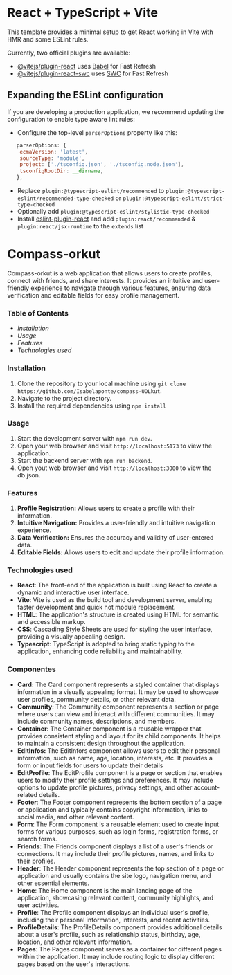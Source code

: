 # React + TypeScript + Vite

This template provides a minimal setup to get React working in Vite with HMR and some ESLint rules.

Currently, two official plugins are available:

- [@vitejs/plugin-react](https://github.com/vitejs/vite-plugin-react/blob/main/packages/plugin-react/README.md) uses [Babel](https://babeljs.io/) for Fast Refresh
- [@vitejs/plugin-react-swc](https://github.com/vitejs/vite-plugin-react-swc) uses [SWC](https://swc.rs/) for Fast Refresh

## Expanding the ESLint configuration

If you are developing a production application, we recommend updating the configuration to enable type aware lint rules:

- Configure the top-level `parserOptions` property like this:

```js
   parserOptions: {
    ecmaVersion: 'latest',
    sourceType: 'module',
    project: ['./tsconfig.json', './tsconfig.node.json'],
    tsconfigRootDir: __dirname,
   },
```

- Replace `plugin:@typescript-eslint/recommended` to `plugin:@typescript-eslint/recommended-type-checked` or `plugin:@typescript-eslint/strict-type-checked`
- Optionally add `plugin:@typescript-eslint/stylistic-type-checked`
- Install [eslint-plugin-react](https://github.com/jsx-eslint/eslint-plugin-react) and add `plugin:react/recommended` & `plugin:react/jsx-runtime` to the `extends` list


# Compass-orkut

Compass-orkut is a web application that allows users to create profiles, connect with friends, and share interests. It provides an intuitive and user-friendly experience to navigate through various features, ensuring data verification and editable fields for easy profile management.



### Table of Contents

- *Installation*
- *Usage*
- *Features*
- *Technologies used*



### Installation

1. Clone the repository to your local machine using `git clone https://github.com/Isabelaponte/compass-UOLkut`.
2. Navigate to the project directory.
3. Install the required dependencies using `npm install`


### Usage
 
1. Start the development server with `npm run dev`.
2. Open your web browser and visit `http://localhost:5173` to view the application.
3. Start the backend server with `npm run backend`.
4. Open yout web browser and visit `http://localhost:3000` to view the db.json.


### Features

1. **Profile Registration:** Allows users to create a profile with their information.
2. **Intuitive Navigation:** Provides a user-friendly and intuitive navigation experience.
3. **Data Verification:** Ensures the accuracy and validity of user-entered data.
4. **Editable Fields:** Allows users to edit and update their profile information.



### Technologies used

- **React**: The front-end of the application is built using React to create a dynamic and interactive user interface.
- **Vite**: Vite is used as the build tool and development server, enabling faster development and quick hot module replacement.
- **HTML**: The application's structure is created using HTML for semantic and accessible markup.
- **CSS**: Cascading Style Sheets are used for styling the user interface, providing a visually appealing design.
- **Typescript**: TypeScript is adopted to bring static typing to the application, enhancing code reliability and maintainability.



### Componentes
- **Card:** The Card component represents a styled container that displays information in a visually appealing format. It may be used to showcase user profiles, community details, or other relevant data.
- **Community**: The Community component represents a section or page where users can view and interact with different communities. It may include community names, descriptions, and members.
- **Container**: The Container component is a reusable wrapper that provides consistent styling and layout for its child components. It helps to maintain a consistent design throughout the application.
- **EditInfos:** The EditInfors component allows users to edit their personal information, such as name, age, location, interests, etc. It provides a form or input fields for users to update their details
- **EditProfile**: The EditProfile component is a page or section that enables users to modify their profile settings and preferences. It may include options to update profile pictures, privacy settings, and other account-related details.
- **Footer**: The Footer component represents the bottom section of a page or application and typically contains copyright information, links to social media, and other relevant content.
- **Form**: The Form component is a reusable element used to create input forms for various purposes, such as login forms, registration forms, or search forms.
- **Friends**: The Friends component displays a list of a user's friends or connections. It may include their profile pictures, names, and links to their profiles.
- **Header**: The Header component represents the top section of a page or application and usually contains the site logo, navigation menu, and other essential elements.
- **Home**: The Home component is the main landing page of the application, showcasing relevant content, community highlights, and user activities.
- **Profile**: The Profile component displays an individual user's profile, including their personal information, interests, and recent activities.
- **ProfileDetails**: The ProfileDetails component provides additional details about a user's profile, such as relationship status, birthday, age, location, and other relevant information.
- **Pages**: The Pages component serves as a container for different pages within the application. It may include routing logic to display different pages based on the user's interactions.





